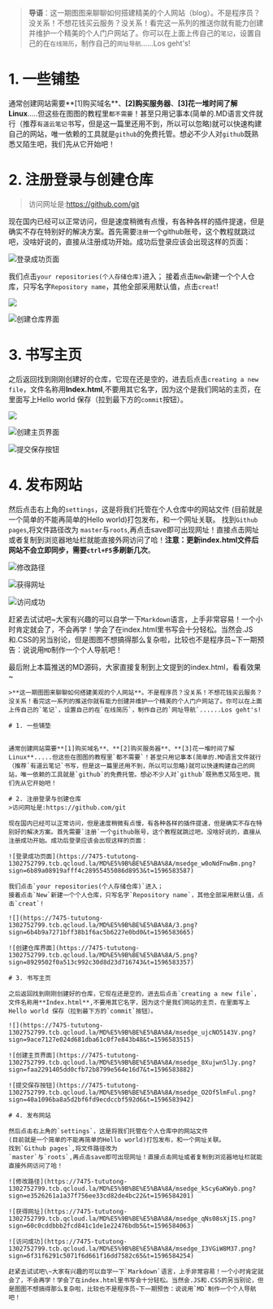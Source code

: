 >**导语**：这一期图图来聊聊如何搭建精美的个人网站（blog）。不是程序员？没关系！不想花钱买云服务？没关系！看完这一系列的推送你就有能力创建并维护一个精美的个人门户网站了。你可以在上面上传自己的`笔记`，设置自己的在`在线简历`，制作自己的`网址导航`......Los geht's!

# 1. 一些铺垫


通常创建网站需要**[1]购买域名**、**[2]购买服务器**、**[3]花一堆时间了解Linux**.....但这些在图图的教程里`都不需要`！甚至只用记事本(简单的.MD语言文件就行（推荐`有道云笔记`书写，但是这一篇里还用不到，所以可以忽略)就可以快速构建自己的网站，唯一依赖的工具就是`github`的免费托管。想必不少人对`github`既熟悉又陌生吧，我们先从它开始吧！

# 2. 注册登录与创建仓库
>访问网址是:https://github.com/git

现在国内已经可以正常访问，但是速度稍微有点慢，有各种各样的插件提速，但是确实不存在特别好的解决方案。首先需要`注册`一个github账号，这个教程就跳过吧，没啥好说的，直接从注册成功开始。成功后登录应该会出现这样的页面：

![登录成功页面](https://7475-tututong-1302752799.tcb.qcloud.la/MD%E5%9B%BE%E5%BA%8A/msedge_w0oNdFnwBm.png?sign=6b89a08919afff4c28955455086d8953&t=1596583587)

我们点击`your repositories(个人存储仓库)`进入；
接着点击`New`新建一个个人仓库，只写名字`Repository name`，其他全部采用默认值，点击`creat`!

![](https://7475-tututong-1302752799.tcb.qcloud.la/MD%E5%9B%BE%E5%BA%8A/3.png?sign=6b4b9a7271bff38b1f6ac5b6227e0bd0&t=1596583665)

![创建仓库界面](https://7475-tututong-1302752799.tcb.qcloud.la/MD%E5%9B%BE%E5%BA%8A/5.png?sign=8929502f0a513c992c30d8d23d716743&t=1596583357)

# 3. 书写主页

之后返回找到刚刚创建好的仓库，它现在还是空的，进去后点击`creating a new file`，文件名称用**Index.html**,不要用其它名字，因为这个是我们网站的主页，在里面写上Hello world 保存（拉到最下方的`commit`按钮）。

![](https://7475-tututong-1302752799.tcb.qcloud.la/MD%E5%9B%BE%E5%BA%8A/msedge_ujcNO5143V.png?sign=9ace7127e024d681dba61c0f7e843b48&t=1596583515)

![创建主页界面](https://7475-tututong-1302752799.tcb.qcloud.la/MD%E5%9B%BE%E5%BA%8A/msedge_8Xujwn5lJy.png?sign=faa2291405dd0cfb72b8799e564e16d7&t=1596583882)

![提交保存按钮](https://7475-tututong-1302752799.tcb.qcloud.la/MD%E5%9B%BE%E5%BA%8A/msedge_O2Of5lmFul.png?sign=40a1096ba8a5d2bf6fd9ecdccbf592d6&t=1596583942)

# 4. 发布网站

然后点击右上角的`settings`，这是将我们托管在个人仓库中的网站文件
(目前就是一个简单的不能再简单的Hello world)打包发布，和一个网址关联。
找到`Github pages`,将文件路径改为
`master`与`roots`,再点击save即可出现网址！直接点击网址或者复制到浏览器地址栏就能直接外网访问了哈！**注意：更新index.html文件后网站不会立即同步，需要`ctrl+F5`多刷新几次**。

![修改路径](https://7475-tututong-1302752799.tcb.qcloud.la/MD%E5%9B%BE%E5%BA%8A/msedge_kScy6aKWyb.png?sign=e3526261a1a37f756ee33cd82de4bc22&t=1596584201)

![获得网址](https://7475-tututong-1302752799.tcb.qcloud.la/MD%E5%9B%BE%E5%BA%8A/msedge_qNs08sXjIS.png?sign=60c0cddbbb2fcd841c1de1e22476bdb5&t=1596584063)

![访问成功](https://7475-tututong-1302752799.tcb.qcloud.la/MD%E5%9B%BE%E5%BA%8A/msedge_I3VGiW8M37.png?sign=6f31f6291c5071f6d661f16dd7582c65&t=1596584254)

赶紧去试试吧\~大家有兴趣的可以自学一下`Markdown`语言，上手非常容易！一个小时肯定就会了，不会再学！学会了在index.html里书写会十分轻松。当然会.JS和.CSS的另当别论，但是图图不想搞得那么复杂啦，比较也不是程序员~下一期预告：说说用`MD`制作一个个人导航吧！

最后附上本篇推送的MD源码，大家直接复制到上文提到的index.html，看看效果~
```
>**这一期图图来聊聊如何搭建美观的个人网站**。不是程序员？没关系！不想花钱买云服务？没关系！看完这一系列的推送你就有能力创建并维护一个精美的个人门户网站了。你可以在上面上传自己的`笔记`，设置自己的在`在线简历`，制作自己的`网址导航`......Los geht's!

# 1. 一些铺垫


通常创建网站需要**[1]购买域名**、**[2]购买服务器**、**[3]花一堆时间了解Linux**.....但这些在图图的教程里`都不需要`！甚至只用记事本(简单的.MD语言文件就行（推荐`有道云笔记`书写，但是这一篇里还用不到，所以可以忽略)就可以快速构建自己的网站，唯一依赖的工具就是`github`的免费托管。想必不少人对`github`既熟悉又陌生吧，我们先从它开始吧！

# 2. 注册登录与创建仓库
>访问网址是:https://github.com/git

现在国内已经可以正常访问，但是速度稍微有点慢，有各种各样的插件提速，但是确实不存在特别好的解决方案。首先需要`注册`一个github账号，这个教程就跳过吧，没啥好说的，直接从注册成功开始。成功后登录应该会出现这样的页面：

![登录成功页面](https://7475-tututong-1302752799.tcb.qcloud.la/MD%E5%9B%BE%E5%BA%8A/msedge_w0oNdFnwBm.png?sign=6b89a08919afff4c28955455086d8953&t=1596583587)

我们点击`your repositories(个人存储仓库)`进入；
接着点击`New`新建一个个人仓库，只写名字`Repository name`，其他全部采用默认值，点击`creat`!

![](https://7475-tututong-1302752799.tcb.qcloud.la/MD%E5%9B%BE%E5%BA%8A/3.png?sign=6b4b9a7271bff38b1f6ac5b6227e0bd0&t=1596583665)

![创建仓库界面](https://7475-tututong-1302752799.tcb.qcloud.la/MD%E5%9B%BE%E5%BA%8A/5.png?sign=8929502f0a513c992c30d8d23d716743&t=1596583357)

# 3. 书写主页

之后返回找到刚刚创建好的仓库，它现在还是空的，进去后点击`creating a new file`，文件名称用**Index.html**,不要用其它名字，因为这个是我们网站的主页，在里面写上Hello world 保存（拉到最下方的`commit`按钮）。

![](https://7475-tututong-1302752799.tcb.qcloud.la/MD%E5%9B%BE%E5%BA%8A/msedge_ujcNO5143V.png?sign=9ace7127e024d681dba61c0f7e843b48&t=1596583515)

![创建主页界面](https://7475-tututong-1302752799.tcb.qcloud.la/MD%E5%9B%BE%E5%BA%8A/msedge_8Xujwn5lJy.png?sign=faa2291405dd0cfb72b8799e564e16d7&t=1596583882)

![提交保存按钮](https://7475-tututong-1302752799.tcb.qcloud.la/MD%E5%9B%BE%E5%BA%8A/msedge_O2Of5lmFul.png?sign=40a1096ba8a5d2bf6fd9ecdccbf592d6&t=1596583942)

# 4. 发布网站

然后点击右上角的`settings`，这是将我们托管在个人仓库中的网站文件
(目前就是一个简单的不能再简单的Hello world)打包发布，和一个网址关联。
找到`Github pages`,将文件路径改为
`master`与`roots`,再点击save即可出现网址！直接点击网址或者复制到浏览器地址栏就能直接外网访问了哈！

![修改路径](https://7475-tututong-1302752799.tcb.qcloud.la/MD%E5%9B%BE%E5%BA%8A/msedge_kScy6aKWyb.png?sign=e3526261a1a37f756ee33cd82de4bc22&t=1596584201)

![获得网址](https://7475-tututong-1302752799.tcb.qcloud.la/MD%E5%9B%BE%E5%BA%8A/msedge_qNs08sXjIS.png?sign=60c0cddbbb2fcd841c1de1e22476bdb5&t=1596584063)

![访问成功](https://7475-tututong-1302752799.tcb.qcloud.la/MD%E5%9B%BE%E5%BA%8A/msedge_I3VGiW8M37.png?sign=6f31f6291c5071f6d661f16dd7582c65&t=1596584254)

赶紧去试试吧\~大家有兴趣的可以自学一下`Markdown`语言，上手非常容易！一个小时肯定就会了，不会再学！学会了在index.html里书写会十分轻松。当然会.JS和.CSS的另当别论，但是图图不想搞得那么复杂啦，比较也不是程序员~下一期预告：说说用`MD`制作一个个人导航吧！
```
